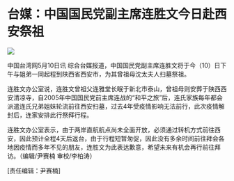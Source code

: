 # 台媒：中国国民党副主席连胜文今日赴西安祭祖

![](https://inews.gtimg.com/newsapp_bt/0/15792351662/1000)

中国台湾网5月10日讯 综合台媒报道，中国国民党副主席连胜文将于今（10）日下午与姐弟一同起程到陕西省西安市，为其曾祖母沈太夫人扫墓祭祖。

连胜文办公室说，连胜文曾祖父连雅堂长眠于新北市泰山，曾祖母则安葬于陕西西安清凉寺，自2005年中国国民党前主席连战的“和平之旅”后，连氏家族每年都会派遣连氏兄弟姐妹轮流前往西安扫墓，过去4年受疫情影响无法前行，此次疫情解封后，连家安排此行祭拜行程。

连胜文办公室表示，由于两岸直航航点尚未全面开放，必须通过转机方式前往西安，因此预计全程4天后返台，由于行程短暂匆促，因此没有多余时间前往拜会各地因疫情而多年不见的朋友，连胜文为此表达歉意，希望未来有机会再行前往拜访。（编辑/尹赛楠
审校/李柏涛）

[责任编辑：尹赛楠]

